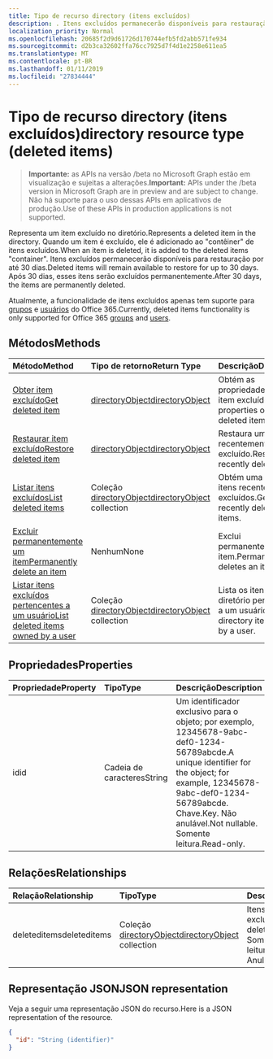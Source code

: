 ```yaml
---
title: Tipo de recurso directory (itens excluídos)
description: . Itens excluídos permanecerão disponíveis para restauração por até 30 dias. Após 30 dias, esses itens serão excluídos permanentemente.
localization_priority: Normal
ms.openlocfilehash: 20685f2d9d61726d170744efb5fd2abb571fe934
ms.sourcegitcommit: d2b3ca32602ffa76cc7925d7f4d1e2258e611ea5
ms.translationtype: MT
ms.contentlocale: pt-BR
ms.lasthandoff: 01/11/2019
ms.locfileid: "27834444"
---
```

# <a name="directory-resource-type-deleted-items"></a><span data-ttu-id="46cad-105">Tipo de recurso directory (itens excluídos)</span><span class="sxs-lookup"><span data-stu-id="46cad-105">directory resource type (deleted items)</span></span>

> <span data-ttu-id="46cad-106">**Importante:** as APIs na versão /beta no Microsoft Graph estão em visualização e sujeitas a alterações.</span><span class="sxs-lookup"><span data-stu-id="46cad-106">**Important:** APIs under the /beta version in Microsoft Graph are in preview and are subject to change.</span></span> <span data-ttu-id="46cad-107">Não há suporte para o uso dessas APIs em aplicativos de produção.</span><span class="sxs-lookup"><span data-stu-id="46cad-107">Use of these APIs in production applications is not supported.</span></span>

<span data-ttu-id="46cad-108">Representa um item excluído no diretório.</span><span class="sxs-lookup"><span data-stu-id="46cad-108">Represents a deleted item in the directory.</span></span> <span data-ttu-id="46cad-109">Quando um item é excluído, ele é adicionado ao "contêiner" de itens excluídos.</span><span class="sxs-lookup"><span data-stu-id="46cad-109">When an item is deleted, it is added to the deleted items "container".</span></span> <span data-ttu-id="46cad-110">Itens excluídos permanecerão disponíveis para restauração por até 30 dias.</span><span class="sxs-lookup"><span data-stu-id="46cad-110">Deleted items will remain available to restore for up to 30 days.</span></span> <span data-ttu-id="46cad-111">Após 30 dias, esses itens serão excluídos permanentemente.</span><span class="sxs-lookup"><span data-stu-id="46cad-111">After 30 days, the items are permanently deleted.</span></span>

<span data-ttu-id="46cad-112">Atualmente, a funcionalidade de itens excluídos apenas tem suporte para [grupos](group.md) e [usuários](users.md) do Office 365.</span><span class="sxs-lookup"><span data-stu-id="46cad-112">Currently, deleted items functionality is only supported for Office 365 [groups](group.md) and [users](users.md).</span></span>

## <a name="methods"></a><span data-ttu-id="46cad-113">Métodos</span><span class="sxs-lookup"><span data-stu-id="46cad-113">Methods</span></span>

| <span data-ttu-id="46cad-114">Método</span><span class="sxs-lookup"><span data-stu-id="46cad-114">Method</span></span>         | <span data-ttu-id="46cad-115">Tipo de retorno</span><span class="sxs-lookup"><span data-stu-id="46cad-115">Return Type</span></span> | <span data-ttu-id="46cad-116">Descrição</span><span class="sxs-lookup"><span data-stu-id="46cad-116">Description</span></span> |
|:---------------|:------------|:------------|
|[<span data-ttu-id="46cad-117">Obter item excluído</span><span class="sxs-lookup"><span data-stu-id="46cad-117">Get deleted item</span></span>](../api/directory-deleteditems-get.md) | [<span data-ttu-id="46cad-118">directoryObject</span><span class="sxs-lookup"><span data-stu-id="46cad-118">directoryObject</span></span>](directoryobject.md) | <span data-ttu-id="46cad-119">Obtém as propriedades de um item excluído.</span><span class="sxs-lookup"><span data-stu-id="46cad-119">Gets the properties of a deleted item.</span></span> |
|[<span data-ttu-id="46cad-120">Restaurar item excluído</span><span class="sxs-lookup"><span data-stu-id="46cad-120">Restore deleted item</span></span>](../api/directory-deleteditems-restore.md) |[<span data-ttu-id="46cad-121">directoryObject</span><span class="sxs-lookup"><span data-stu-id="46cad-121">directoryObject</span></span>](directoryobject.md)| <span data-ttu-id="46cad-122">Restaura um item recentemente excluído.</span><span class="sxs-lookup"><span data-stu-id="46cad-122">Restores a recently deleted item.</span></span> |
|[<span data-ttu-id="46cad-123">Listar itens excluídos</span><span class="sxs-lookup"><span data-stu-id="46cad-123">List deleted items</span></span>](../api/directory-deleteditems-list.md) |<span data-ttu-id="46cad-124">Coleção [directoryObject](directoryobject.md)</span><span class="sxs-lookup"><span data-stu-id="46cad-124">[directoryObject](directoryobject.md) collection</span></span>| <span data-ttu-id="46cad-125">Obtém uma lista de itens recentemente excluídos.</span><span class="sxs-lookup"><span data-stu-id="46cad-125">Gets a list of recently deleted items.</span></span> |
|[<span data-ttu-id="46cad-126">Excluir permanentemente um item</span><span class="sxs-lookup"><span data-stu-id="46cad-126">Permanently delete an item</span></span>](../api/directory-deleteditems-delete.md) | <span data-ttu-id="46cad-127">Nenhum</span><span class="sxs-lookup"><span data-stu-id="46cad-127">None</span></span> | <span data-ttu-id="46cad-128">Exclui permanentemente um item.</span><span class="sxs-lookup"><span data-stu-id="46cad-128">Permanently deletes an item.</span></span> |
|[<span data-ttu-id="46cad-129">Listar itens excluídos pertencentes a um usuário</span><span class="sxs-lookup"><span data-stu-id="46cad-129">List deleted items owned by a user</span></span>](../api/directory-deleteditems-user-owned.md) | <span data-ttu-id="46cad-130">Coleção [directoryObject](directoryobject.md)</span><span class="sxs-lookup"><span data-stu-id="46cad-130">[directoryObject](directoryobject.md) collection</span></span> | <span data-ttu-id="46cad-131">Lista os itens de diretório pertencentes a um usuário.</span><span class="sxs-lookup"><span data-stu-id="46cad-131">Lists directory items owned by a user.</span></span> |

## <a name="properties"></a><span data-ttu-id="46cad-132">Propriedades</span><span class="sxs-lookup"><span data-stu-id="46cad-132">Properties</span></span>
| <span data-ttu-id="46cad-133">Propriedade</span><span class="sxs-lookup"><span data-stu-id="46cad-133">Property</span></span>   | <span data-ttu-id="46cad-134">Tipo</span><span class="sxs-lookup"><span data-stu-id="46cad-134">Type</span></span> |<span data-ttu-id="46cad-135">Descrição</span><span class="sxs-lookup"><span data-stu-id="46cad-135">Description</span></span>|
|:---------------|:--------|:----------|
|<span data-ttu-id="46cad-136">id</span><span class="sxs-lookup"><span data-stu-id="46cad-136">id</span></span>|<span data-ttu-id="46cad-137">Cadeia de caracteres</span><span class="sxs-lookup"><span data-stu-id="46cad-137">String</span></span>| <span data-ttu-id="46cad-138">Um identificador exclusivo para o objeto; por exemplo, 12345678-9abc-def0-1234-56789abcde.</span><span class="sxs-lookup"><span data-stu-id="46cad-138">A unique identifier for the object; for example, 12345678-9abc-def0-1234-56789abcde.</span></span> <span data-ttu-id="46cad-139">Chave.</span><span class="sxs-lookup"><span data-stu-id="46cad-139">Key.</span></span> <span data-ttu-id="46cad-140">Não anulável.</span><span class="sxs-lookup"><span data-stu-id="46cad-140">Not nullable.</span></span> <span data-ttu-id="46cad-141">Somente leitura.</span><span class="sxs-lookup"><span data-stu-id="46cad-141">Read-only.</span></span>|

## <a name="relationships"></a><span data-ttu-id="46cad-142">Relações</span><span class="sxs-lookup"><span data-stu-id="46cad-142">Relationships</span></span>
| <span data-ttu-id="46cad-143">Relação</span><span class="sxs-lookup"><span data-stu-id="46cad-143">Relationship</span></span> | <span data-ttu-id="46cad-144">Tipo</span><span class="sxs-lookup"><span data-stu-id="46cad-144">Type</span></span>   |<span data-ttu-id="46cad-145">Descrição</span><span class="sxs-lookup"><span data-stu-id="46cad-145">Description</span></span>|
|:---------------|:--------|:----------|
|<span data-ttu-id="46cad-146">deleteditems</span><span class="sxs-lookup"><span data-stu-id="46cad-146">deleteditems</span></span>|<span data-ttu-id="46cad-147">Coleção [directoryObject](directoryobject.md)</span><span class="sxs-lookup"><span data-stu-id="46cad-147">[directoryObject](directoryobject.md) collection</span></span>| <span data-ttu-id="46cad-148">Itens recentemente excluídos.</span><span class="sxs-lookup"><span data-stu-id="46cad-148">Recently deleted items.</span></span> <span data-ttu-id="46cad-149">Somente leitura.</span><span class="sxs-lookup"><span data-stu-id="46cad-149">Read-only.</span></span> <span data-ttu-id="46cad-150">Anulável.</span><span class="sxs-lookup"><span data-stu-id="46cad-150">Nullable.</span></span>|

## <a name="json-representation"></a><span data-ttu-id="46cad-151">Representação JSON</span><span class="sxs-lookup"><span data-stu-id="46cad-151">JSON representation</span></span>
<span data-ttu-id="46cad-152">Veja a seguir uma representação JSON do recurso.</span><span class="sxs-lookup"><span data-stu-id="46cad-152">Here is a JSON representation of the resource.</span></span>

<!-- {
  "blockType": "resource",
  "optionalProperties": [

  ],
  "@odata.type": "microsoft.graph.directory"
}-->

```json
{
  "id": "String (identifier)"
}
```

<!-- uuid: 8fcb5dbc-d5aa-4681-8e31-b001d5168d79
2015-10-25 14:57:30 UTC -->
<!-- {
  "type": "#page.annotation",
  "description": "directory resource",
  "keywords": "",
  "section": "documentation",
  "tocPath": ""
}-->
